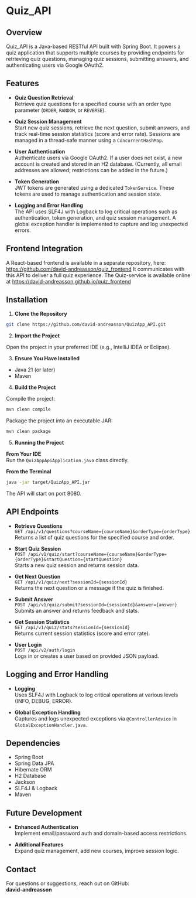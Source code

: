 # Quiz_API

## Overview

Quiz_API is a Java-based RESTful API built with Spring Boot. It powers a quiz application that supports multiple courses by providing endpoints for retrieving quiz questions, managing quiz sessions, submitting answers, and authenticating users via Google OAuth2.

## Features

- **Quiz Question Retrieval**  
  Retrieve quiz questions for a specified course with an order type parameter (`ORDER`, `RANDOM`, or `REVERSE`).

- **Quiz Session Management**  
  Start new quiz sessions, retrieve the next question, submit answers, and track real-time session statistics (score and error rate). Sessions are managed in a thread-safe manner using a `ConcurrentHashMap`.

- **User Authentication**  
  Authenticate users via Google OAuth2. If a user does not exist, a new account is created and stored in an H2 database. (Currently, all email addresses are allowed; restrictions can be added in the future.)

- **Token Generation**  
  JWT tokens are generated using a dedicated `TokenService`. These tokens are used to manage authentication and session state.

- **Logging and Error Handling**  
  The API uses SLF4J with Logback to log critical operations such as authentication, token generation, and quiz session management. A global exception handler is implemented to capture and log unexpected errors.

## Frontend Integration

A React-based frontend is available in a separate repository, here: https://github.com/david-andreasson/quiz_frontend
It communicates with this API to deliver a full quiz experience.
The Quiz-service is available online at https://david-andreasson.github.io/quiz_frontend

## Installation

1. **Clone the Repository**

```bash
git clone https://github.com/david-andreasson/QuizApp_API.git
```

2. **Import the Project**

Open the project in your preferred IDE (e.g., IntelliJ IDEA or Eclipse).

3. **Ensure You Have Installed**

- Java 21 (or later)  
- Maven

4. **Build the Project**

Compile the project:

```bash
mvn clean compile
```

Package the project into an executable JAR:

```bash
mvn clean package
```

5. **Running the Project**

**From Your IDE**  
Run the `QuizAppApiApplication.java` class directly.

**From the Terminal**

```bash
java -jar target/QuizApp_API.jar
```

The API will start on port 8080.

## API Endpoints

- **Retrieve Questions**  
  `GET /api/v1/questions?courseName={courseName}&orderType={orderType}`  
  Returns a list of quiz questions for the specified course and order.

- **Start Quiz Session**  
  `POST /api/v1/quiz/start?courseName={courseName}&orderType={orderType}&startQuestion={startQuestion}`  
  Starts a new quiz session and returns session data.

- **Get Next Question**  
  `GET /api/v1/quiz/next?sessionId={sessionId}`  
  Returns the next question or a message if the quiz is finished.

- **Submit Answer**  
  `POST /api/v1/quiz/submit?sessionId={sessionId}&answer={answer}`  
  Submits an answer and returns feedback and stats.

- **Get Session Statistics**  
  `GET /api/v1/quiz/stats?sessionId={sessionId}`  
  Returns current session statistics (score and error rate).

- **User Login**  
  `POST /api/v2/auth/login`  
  Logs in or creates a user based on provided JSON payload.

## Logging and Error Handling

- **Logging**  
  Uses SLF4J with Logback to log critical operations at various levels (INFO, DEBUG, ERROR).

- **Global Exception Handling**  
  Captures and logs unexpected exceptions via `@ControllerAdvice` in `GlobalExceptionHandler.java`.

## Dependencies

- Spring Boot  
- Spring Data JPA  
- Hibernate ORM  
- H2 Database  
- Jackson  
- SLF4J & Logback  
- Maven

## Future Development

- **Enhanced Authentication**  
  Implement email/password auth and domain-based access restrictions.

- **Additional Features**  
  Expand quiz management, add new courses, improve session logic.

## Contact

For questions or suggestions, reach out on GitHub:  
**david-andreasson**
